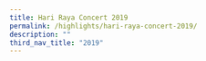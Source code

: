 ```yaml
---
title: Hari Raya Concert 2019
permalink: /highlights/hari-raya-concert-2019/
description: ""
third_nav_title: "2019"
---
```

